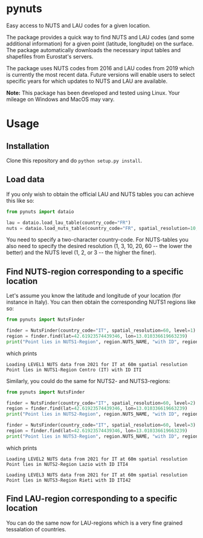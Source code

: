 # pynuts

Easy access to NUTS and LAU codes for a given location. 

The package provides a quick way to find NUTS and LAU codes (and some additional information) for a given point (latitude, longitude) on the surface. The package automatically downloads the necessary input tables and shapefiles from Eurostat's servers. 

The package uses NUTS codes from 2016 and LAU codes from 2019 which is currently the most recent data. Future versions will enable users to select specific years for which updates to NUTS and LAU are available.

**Note:** This package has been developed and tested using Linux. Your mileage on Windows and MacOS may vary.

# Usage

## Installation
Clone this repository and do `python setup.py install`.

## Load data
If you only wish to obtain the official LAU and NUTS tables you can achieve this like so:
```python
from pynuts import dataio

lau = dataio.load_lau_table(country_code="FR")
nuts = dataio.load_nuts_table(country_code="FR", spatial_resolution=10, level=2)
```
You need to specify a two-character country-code. For NUTS-tables you also need to specify the desired resolution (1, 3, 10, 20, 60 -- the lower the better) and the NUTS level (1, 2, or 3 -- the higher the finer).

## Find NUTS-region corresponding to a specific location
Let's assume you know the latitude and longitude of your location (for instance in Italy). You can then obtain the corresponding NUTS1 regions like so:
```python
from pynuts import NutsFinder

finder = NutsFinder(country_code="IT", spatial_resolution=60, level=1)
region = finder.find(lat=42.61923574439346, lon=13.010336619663239)
print("Point lies in NUTS1-Region", region.NUTS_NAME, "with ID", region.NUTS_ID)
```
which prints
```
Loading LEVEL1 NUTS data from 2021 for IT at 60m spatial resolution
Point lies in NUTS1-Region Centro (IT) with ID ITI
```
Similarly, you could do the same for NUTS2- and NUTS3-regions:
```python
from pynuts import NutsFinder

finder = NutsFinder(country_code="IT", spatial_resolution=60, level=2)
region = finder.find(lat=42.61923574439346, lon=13.010336619663239)
print("Point lies in NUTS2-Region", region.NUTS_NAME, "with ID", region.NUTS_ID, end="\n\n")

finder = NutsFinder(country_code="IT", spatial_resolution=60, level=3)
region = finder.find(lat=42.61923574439346, lon=13.010336619663239)
print("Point lies in NUTS3-Region", region.NUTS_NAME, "with ID", region.NUTS_ID)
```
which prints
```
Loading LEVEL2 NUTS data from 2021 for IT at 60m spatial resolution
Point lies in NUTS2-Region Lazio with ID ITI4

Loading LEVEL3 NUTS data from 2021 for IT at 60m spatial resolution
Point lies in NUTS3-Region Rieti with ID ITI42
```

## Find LAU-region corresponding to a specific location
You can do the same now for LAU-regions which is a very fine grained tessalation of countries. 


